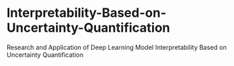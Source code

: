 # Interpretability-Based-on-Uncertainty-Quantification
Research and Application of Deep Learning Model Interpretability Based on Uncertainty Quantification
